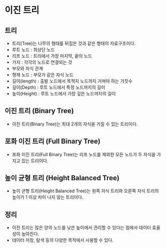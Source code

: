 # 이진 트리
## 트리
- 트리(Tree)는 나무의 형태를 뒤집은 것과 같은 형태의 자료구조이다.
- 루트 노드 : 최상단 노드
- 리프 노드 : 트리에서 가장 마지막, 끝의 노드
- 가지 : 각각의 노드로 연결되는 것
- 부모와 자식 관계
- 형제 노드 : 부모가 같은 자식 노드
- 길이(length) : 출발 노드에서 목적지 노드까지 거쳐야 하는 가짓수
- 깊이(Depth) : 루트 노드에서 특정 노드까지의 길이
- 높이(Height) : 루트 노드에서 가장 깊은 노드까지의 길이

## 이진 트리 (Binary Tree)
- 이진 트리(Binary Tree)는 최대 2개의 자식을 가질 수 있는 트리이다.

## 포화 이진 트리 (Full Binary Tree)
- 포화 이진 트리(Full Binary Tree)는 리프 노드를 제외한 모든 노드가 두 자식을 가지고 있는 트리이다.

## 높이 균형 트리 (Height Balanced Tree)
- 높이 균형 트리(Height Balanced Tree)는 왼쪽 자식 트리와 오른쪽 자식 트리의 높이가 1 이상 차이 나지 않는 트리이다.

## 정리
- 이진 트리는 많은 양의 노드를 낮은 높이에서 관리할 수 있다는 점에서 데이터 효울성이 높아진다.
- 데이터 저장, 탐색 등의 다양한 목적에서 사용할 수 있다.

